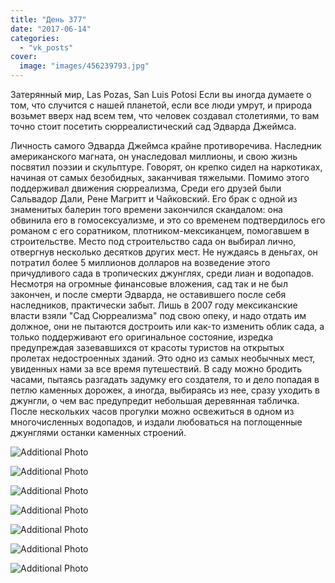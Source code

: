 ```yaml
---
title: "День 377"
date: "2017-06-14"
categories: 
  - "vk_posts"
cover:
  image: "images/456239793.jpg"
---
```


Затерянный мир, Las Pozas, San Luis Potosi Если вы иногда думаете о том, что случится с нашей планетой, если все люди умрут, и природа возьмет вверх над всем тем, что человек создавал столетиями, то вам точно стоит посетить сюрреалистический сад Эдварда Джеймса.

<!--more-->

Личность самого Эдварда Джеймса крайне противоречива. Наследник американского магната, он унаследовал миллионы, и свою жизнь посвятил поэзии и скульптуре. Говорят, он крепко сидел на наркотиках, начиная от самых безобидных, заканчивая тяжелыми. Помимо этого поддерживал движения сюрреализма, Среди его друзей были Сальвадор Дали, Рене Магритт и Чайковский. Его брак с одной из знаменитых балерин того времени закончился скандалом: она обвинила его в гомосексуализме, и это со временем подтвердилось его романом с его соратником, плотником-мексиканцем, помогавшем в строительстве. Место под строительство сада он выбирал лично, отвергнув несколько десятков других мест. Не нуждаясь в деньгах, он потратил более 5 миллионов долларов на возведение этого причудливого сада в тропических джунглях, среди лиан и водопадов. Несмотря на огромные финансовые вложения, сад так и не был закончен, и после смерти Эдварда, не оставившего после себя наследников, практически забыт. Лишь в 2007 году мексиканские власти взяли "Сад Сюрреализма" под свою опеку, и надо отдать им должное, они не пытаются достроить или как-то изменить облик сада, а только поддерживают его оригинальное состояние, изредка предупреждая зазевавшихся от красоты туристов на открытых пролетах недостроенных зданий. Это одно из самых необычных мест, увиденных нами за все время путешествий. В саду можно бродить часами, пытаясь разгадать задумку его создателя, то и дело попадая в петлю каменных дорожек, а иногда, выбираясь из нее, сразу уходить в джунгли, о чем вас предупредит небольшая деревянная табличка. После нескольких часов прогулки можно освежиться в одном из многочисленных водопадов, и издали любоваться на поглощенные джунглями останки каменных строений.

![Additional Photo](https://vodpop.ru/wp-content/uploads/2023/07/456239794.jpg)

![Additional Photo](https://vodpop.ru/wp-content/uploads/2023/07/456239795.jpg)

![Additional Photo](https://vodpop.ru/wp-content/uploads/2023/07/456239796.jpg)

![Additional Photo](https://vodpop.ru/wp-content/uploads/2023/07/456239797.jpg)

![Additional Photo](https://vodpop.ru/wp-content/uploads/2023/07/456239798.jpg)

![Additional Photo](https://vodpop.ru/wp-content/uploads/2023/07/456239799.jpg)

![Additional Photo](https://vodpop.ru/wp-content/uploads/2023/07/456239800.jpg)
